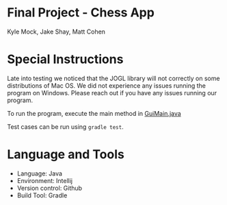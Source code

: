 # Final Project - Chess App

Kyle Mock, Jake Shay, Matt Cohen

# Special Instructions

Late into testing we noticed that the JOGL library will not correctly on some distributions of Mac OS. 
We did not experience any issues running the program on Windows. 
Please reach out if you have any issues running our program.

To run the program, execute the main method in [GuiMain.java](src/main/java/org/ooad/chess/gui/GuiMain.java#L8)

Test cases can be run using `gradle test`.

# Language and Tools
* Language: Java
* Environment: Intellij
* Version control: Github
* Build Tool: Gradle

